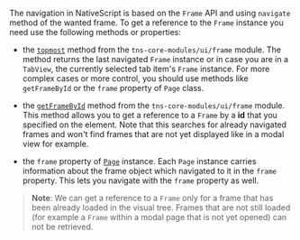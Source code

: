 The navigation in NativeScript is based on the `Frame` API and using `navigate` method of the wanted frame.
To get a reference to the `Frame` instance you need use the following methods or properties:

* the [`topmost`](https://docs.nativescript.org/api-reference/modules/_ui_frame_#topmost) method from the `tns-core-modules/ui/frame` module. The  method returns the last navigated `Frame` instance or in case you are in a `TabView`, the currently selected tab item's `Frame` instance. For more complex cases or more control, you should use methods like `getFrameById` or the `frame` property of `Page` class.
<snippet id='frame-reference-topmost'/>
<snippet id='frame-reference-topmost-ts'/>

* the [`getFrameById`](https://docs.nativescript.org/api-reference/modules/_ui_frame_#getFrameById) method from the `tns-core-modules/ui/frame` module. This method allows you to get a reference to a `Frame` by a **id** that you specified on the element. Note that this searches for already navigated frames and won't find frames that are not yet displayed like in a modal view for example.
<snippet id='frame-reference-get-id-xml'/>
<snippet id='frame-reference-get-id'/>
<snippet id='frame-reference-get-id-ts'/>

* the `frame` property of [`Page`](https://docs.nativescript.org/api-reference/classes/_ui_page_.page) instance. Each `Page` instance carries information about the frame object which navigated to it in the `frame`  property. This lets you navigate with the `frame` property as well.
<snippet id='frame-reference-via-frame-prop'/>
<snippet id='frame-reference-via-frame-prop-ts'/>

> **Note**: We can get a reference to a `Frame` only for a frame that has been already loaded in the visual tree. Frames that are not still loaded (for example a `Frame` within a modal page that is not yet opened) can not be retrieved.

